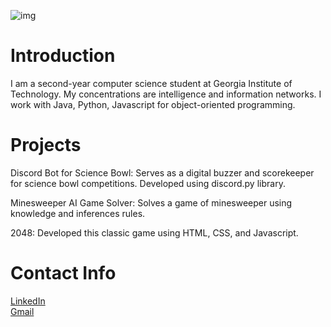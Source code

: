 ![img](https://user-images.githubusercontent.com/43862783/180617348-b3bfc6dc-47d4-4550-adb9-9a6b866f51cc.jpg)

<h1>Introduction</h1>
I am a second-year computer science student at Georgia Institute of Technology. My concentrations are intelligence and information networks. I work with Java, Python, Javascript for object-oriented programming. 

<h1>Projects</h1>
<p> Discord Bot for Science Bowl: Serves as a digital buzzer and scorekeeper for science bowl competitions. Developed using discord.py library. <p>
<p> Minesweeper AI Game Solver: Solves a game of minesweeper using knowledge and inferences rules. </p>
<p> 2048: Developed this classic game using HTML, CSS, and Javascript. </p>

<h1>Contact Info</h1>
<a href="https://www.linkedin.com/in/sai-anoop/" target="_blank"> LinkedIn </a> <br>
<a href="mailto:saianoop9@gmail.com" target="_blank"> Gmail </a>

